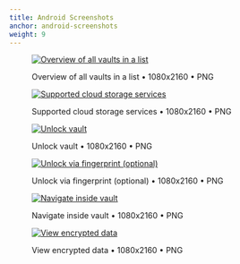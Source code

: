 ```yaml
---
title: Android Screenshots
anchor: android-screenshots
weight: 9
---
```

<div class="flex flex-wrap -mx-3">
  <div class="w-full px-3 md:w-1/2 lg:w-1/3">
    <figure class="rounded shadow bg-white text-center p-2 mb-8">
      <a href="/presskit/android-screenshot-1.png"><img class="inline-block mb-2" src="/presskit/android-screenshot-1.png" alt="Overview of all vaults in a list"/></a>
      <figcaption>
        <p class="text-sm text-gray-500 mb-0">Overview of all vaults in a list • 1080x2160 • PNG</p>
      </figcaption>
    </figure>
  </div>
  <div class="w-full px-3 md:w-1/2 lg:w-1/3">
    <figure class="rounded shadow bg-white text-center p-2 mb-8">
      <a href="/presskit/android-screenshot-2.png"><img class="inline-block mb-2" src="/presskit/android-screenshot-2.png" alt="Supported cloud storage services"/></a>
      <figcaption>
        <p class="text-sm text-gray-500 mb-0">Supported cloud storage services • 1080x2160 • PNG</p>
      </figcaption>
    </figure>
  </div>
  <div class="w-full px-3 md:w-1/2 lg:w-1/3">
    <figure class="rounded shadow bg-white text-center p-2 mb-8">
      <a href="/presskit/android-screenshot-3.png"><img class="inline-block mb-2" src="/presskit/android-screenshot-3.png" alt="Unlock vault"/></a>
      <figcaption>
        <p class="text-sm text-gray-500 mb-0">Unlock vault • 1080x2160 • PNG</p>
      </figcaption>
    </figure>
  </div>
  <div class="w-full px-3 md:w-1/2 lg:w-1/3">
    <figure class="rounded shadow bg-white text-center p-2 mb-8">
      <a href="/presskit/android-screenshot-4.png"><img class="inline-block mb-2" src="/presskit/android-screenshot-4.png" alt="Unlock via fingerprint (optional)"/></a>
      <figcaption>
        <p class="text-sm text-gray-500 mb-0">Unlock via fingerprint (optional) • 1080x2160 • PNG</p>
      </figcaption>
    </figure>
  </div>
  <div class="w-full px-3 md:w-1/2 lg:w-1/3">
    <figure class="rounded shadow bg-white text-center p-2 mb-8">
      <a href="/presskit/android-screenshot-5.png"><img class="inline-block mb-2" src="/presskit/android-screenshot-5.png" alt="Navigate inside vault"/></a>
      <figcaption>
        <p class="text-sm text-gray-500 mb-0">Navigate inside vault • 1080x2160 • PNG</p>
      </figcaption>
    </figure>
  </div>
  <div class="w-full px-3 md:w-1/2 lg:w-1/3">
    <figure class="rounded shadow bg-white text-center p-2 mb-8">
      <a href="/presskit/android-screenshot-6.png"><img class="inline-block mb-2" src="/presskit/android-screenshot-6.png" alt="View encrypted data"/></a>
      <figcaption>
        <p class="text-sm text-gray-500 mb-0">View encrypted data • 1080x2160 • PNG</p>
      </figcaption>
    </figure>
  </div>
</div>
